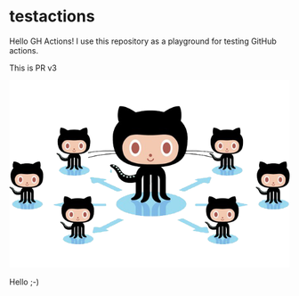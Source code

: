 # testactions

Hello GH Actions!
I use this repository as a playground for testing GitHub actions.

This is PR v3

![](https://raw.githubusercontent.com/actions/runner/main/docs/res/github-graph.png)

Hello ;-)
